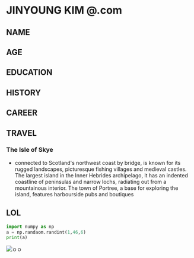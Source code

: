 # JINYOUNG KIM @.com



## NAME

## AGE

## EDUCATION

## HISTORY

## CAREER

## TRAVEL

### The Isle of Skye

* connected to Scotland's northwest coast by bridge, is known for its rugged landscapes, picturesque fishing villages and medieval castles. The largest island in the Inner Hebrides archipelago, it has an indented coastline of peninsulas and narrow lochs, radiating out from a mountainous interior. The town of Portree, a base for exploring the island, features harbourside pubs and boutiques

  



##  LOL

```python
import numpy as np
a = np.randaom.randint(1,46,6)
print(a)
```



![ㅇㅇ](C:/Users/%EC%82%AC%EC%A7%84/%EA%B0%80%EC%A1%B1/IMG_5178.JPG)